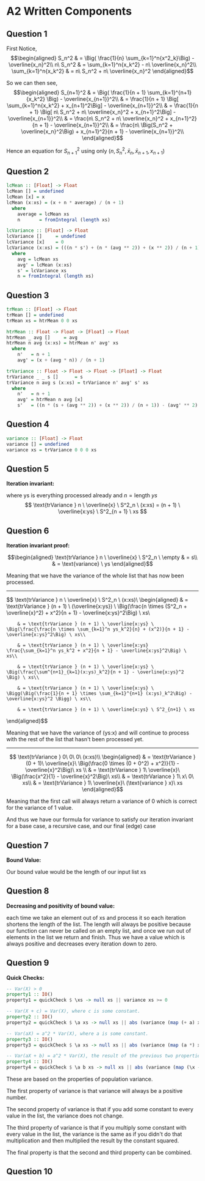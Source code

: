 # A2 Written Components

## Question 1

First Notice, 
$$\begin{aligned}
S_n^2 & = \Big( \frac{1}{n} \sum_{k=1}^n{x^2_k}\Big) - \overline{x_n}^2\\
    n\ S_n^2 & = \sum_{k=1}^n{x_k^2} - n\ \overline{x_n}^2\\
    \sum_{k=1}^n{x_k^2} & = n\ S_n^2 + n\ \overline{x_n}^2
\end{aligned}$$

So we can then see,
$$\begin{aligned}
S_{n+1}^2 & = \Big( \frac{1}{n + 1} \sum_{k=1}^{n+1}{x_k^2} \Big) - \overline{x_{n+1}}^2\\
    & = \frac{1}{n + 1} \Big[ \sum_{k=1}^n{x_k^2} + x_{n+1}^2\Big] - \overline{x_{n+1}}^2\\
    & = \frac{1}{n + 1} \Big[ n\ S_n^2 + n\ \overline{x_n}^2 + x_{n+1}^2\Big] - \overline{x_{n+1}}^2\\
    & = \frac{n\ S_n^2 + n\ \overline{x_n}^2 + x_{n+1}^2}{n + 1} - \overline{x_{n+1}}^2\\
    & = \frac{n\ \Big(S_n^2 + \overline{x_n}^2\Big) + x_{n+1}^2}{n + 1} - \overline{x_{n+1}}^2\\
\end{aligned}$$

Hence an equation for $S_{n+1}^2$ using only $(n, S^2_n,  \bar{x}_n, \bar{x}_{n+1}, x_{n+1})$

## Question 2

```haskell
lcMean :: [Float] -> Float
lcMean [] = undefined
lcMean [x] = x
lcMean (x:xs) = (x + n * average) / (n + 1)
  where
    average = lcMean xs
    n       = fromIntegral (length xs)

lcVariance :: [Float] -> Float
lcVariance []     = undefined
lcVariance [x]    = 0
lcVariance (x:xs) = (((n * s') + (n * (avg ** 2)) + (x ** 2)) / (n + 1)) - (avg' ** 2)
  where
    avg = lcMean xs
    avg' = lcMean (x:xs)
    s' = lcVariance xs
    n = fromIntegral (length xs)
```

## Question 3

```haskell
trMean :: [Float] -> Float
trMean [] = undefined
trMean xs = htrMean 0 0 xs

htrMean :: Float -> Float -> [Float] -> Float
htrMean _ avg []     = avg
htrMean n avg (x:xs) = htrMean n' avg' xs
  where
    n'   = n + 1
    avg' = (x + (avg * n)) / (n + 1)

trVariance :: Float -> Float -> Float -> [Float] -> Float
trVariance _ _ s []      = s
trVariance n avg s (x:xs) = trVariance n' avg' s' xs
  where
    n'   = n + 1
    avg' = htrMean n avg [x]
    s'   = ((n * (s + (avg ** 2)) + (x ** 2)) / (n + 1)) - (avg' ** 2)
```

## Question 4

```haskell
variance :: [Float] -> Float
variance [] = undefined
variance xs = trVariance 0 0 0 xs
```

## Question 5

__Iteration invariant:__

where ys is everything processed already and $n = \text{length } ys$
$$
\text{trVariance } n \ \overline{x} \ S^2_n \ (x:xs) = (n + 1) \ \overline{x:ys} \ S^2_{n + 1} \ xs
$$

## Question 6

__Iteration invariant proof:__

$$\begin{aligned}
\text{trVariance } n \ \overline{x} \ S^2_n \ \empty & = s\\
& = \text{variance} \ ys
\end{aligned}$$

Meaning that we have the variance of the whole list that has now been processed.

---

$$
\text{trVariance } n \ \overline{x} \ S^2_n \ (x:xs)\\
\begin{aligned}
        & = \text{trVariance } (n + 1) \ (\overline{x:ys}) \ \Big(\frac{n \times (S^2_n + \overline{x}^2) + x^2}{n + 1} - \overline{x:ys}^2\Big) \ xs\\

        & = \text{trVariance } (n + 1) \ \overline{x:ys} \ \Big(\frac{\frac{n \times \sum_{k=1}^n ys_k^2}{n} + (x^2)}{n + 1} - \overline{x:ys}^2\Big) \ xs\\

        & = \text{trVariance } (n + 1) \ \overline{x:ys} \frac{\sum_{k=1}^n ys_k^2 + x^2}{n + 1} - \overline{x:ys}^2\Big) \ xs\\

        & = \text{trVariance } (n + 1) \ \overline{x:ys} \ \Big(\frac{\sum^{n+1}_{k=1}(x:ys)_k^2}{n + 1} - \overline{x:ys}^2 \Big) \ xs\\

        & = \text{trVariance } (n + 1) \ \overline{x:ys} \ \Bigg(\Big(\frac{1}{n + 1} \times \sum_{k=1}^{n+1} (x:ys)_k^2\Big) - \overline{x:ys}^2 \Bigg) \ xs\\

        & = \text{trVariance } (n + 1) \ \overline{x:ys} \ S^2_{n+1} \ xs
\end{aligned}$$

Meaning that we have the variance of (ys:x) and will continue to process with the rest of the list that hasn't been processed yet.

---

$$
\text{trVariance } 0\ 0\ 0\ (x:xs)\\
\begin{aligned}
        & = \text{trVariance } (0 + 1)\ \overline{x}\ \Big(\frac{0 \times (0 + 0^2) + x^2)}{1} - \overline{x}^2\Big)\ xs \\
        & = \text{trVariance } 1\ \overline{x}\ \Big(\frac{x^2}{1} - \overline{x}^2\Big)\ xs\\
        & = \text{trVariance } 1\ x\ 0\ xs\\
        & = \text{trVariance } 1\ \overline{x}\ (\text{variance } x)\ xs
\end{aligned}$$

Meaning that the first call will always return a variance of 0 which is correct for the variance of 1 value.

And thus we have our formula for variance to satisfy our iteration invariant for a base case, a recursive case, and our final (edge) case

## Question 7

__Bound Value:__

Our bound value would be the length of our input list xs

## Question 8

__Decreasing and positivity of bound value:__

each time we take an element out of xs and process it so each iteration shortens the length of the list. The length will always be positive because our function can never be called on an empty list, and once we run out of elements in the list we return and finish. Thus we have a value which is always positive and decreases every iteration down to zero.

## Question 9

__Quick Checks:__

```haskell
-- Var(X) > 0
property1 :: IO()
property1 = quickCheck $ \xs -> null xs || variance xs >= 0

-- Var(X + c) = Var(X), where c is some constant.
property2 :: IO()
property2 = quickCheck $ \a xs -> null xs || abs (variance (map (+ a) xs) - variance xs) < 10**(-2)

-- Var(aX) = a^2 * Var(X), where a is some constant.
property3 :: IO()
property3 = quickCheck $ \a xs -> null xs || abs (variance (map (a *) xs) - ((a ** 2) * variance xs)) < 10**(-2)

-- Var(aX + b) = a^2 * Var(X), the result of the previous two properties combined.
property4 :: IO()
property4 = quickCheck $ \a b xs -> null xs || abs (variance (map (\x -> a * x + b) xs) - ((a ** 2) * variance xs)) < 10**(-2)
```

These are based on the properties of population variance.

The first property of variance is that variance will always be a positive number.

The second property of variance is that if you add some constant to every value in the list, the variance does not change.

The third property of variance is that if you multiply some constant with every value in the list, the variance is the same as if you didn't do that multiplication and then multiplied the result by the constant squared.

The final property is that the second and third property can be combined.

## Question 10
